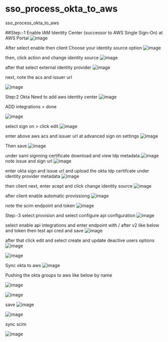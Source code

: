 # sso_process_okta_to_aws
sso_process_okta_to_aws

##Step:-1 Enable IAM Identity Center (successor to AWS Single Sign-On) at AWS Portal
![image](https://user-images.githubusercontent.com/53860717/227470847-29618c04-e326-4ee3-93d9-5b04c9a8646f.png)


After select enable then client Choose your identity source option
![image](https://user-images.githubusercontent.com/53860717/227471450-0d742072-65b5-4b74-a406-193ff3970600.png)

then, click action and change identity source
![image](https://user-images.githubusercontent.com/53860717/227471749-441b2ec6-59ce-40dd-b55a-a2ef3f5a1afc.png)

after that select external identity provider 
![image](https://user-images.githubusercontent.com/53860717/227472032-f07e62c7-ae60-4ff3-8b0c-2b505bbed8fa.png)

next, note the acs and issuer url 

![image](https://user-images.githubusercontent.com/53860717/227472592-85143c45-91cb-4d01-aac0-5f806da44ae2.png)

Step:2 Okta  Need to add aws identity center
![image](https://user-images.githubusercontent.com/53860717/227474253-e8bed870-40f0-49a0-b431-a46808fe48a8.png)

ADD integrations > done

![image](https://user-images.githubusercontent.com/53860717/227474512-060ac16d-1d52-413b-ae89-c8386f647a33.png)

select sign on > click edit 
![image](https://user-images.githubusercontent.com/53860717/227474741-29b1b312-ba21-410f-8bee-ef8ce34223c5.png)

enter above aws acs and issuer url at advanced sign on settings 
![image](https://user-images.githubusercontent.com/53860717/227475317-a5f3f60d-7f93-44a7-9b6b-2b2f1935f522.png)

Then save 
![image](https://user-images.githubusercontent.com/53860717/227475497-4f9d8e6f-77f4-48da-bac0-331665701630.png)

under saml signning certificate download and view ldp metadata
![image](https://user-images.githubusercontent.com/53860717/227475931-963e0c8d-6459-4277-b263-859c35f6abb9.png)
note issue and sign url 
![image](https://user-images.githubusercontent.com/53860717/227476723-02125b7e-c3e2-41c4-ac58-7941d64f48de.png)

enter okta sign and issue url and upload the okta ldp certifcate under identity provider metadata
![image](https://user-images.githubusercontent.com/53860717/227477508-9c8acb22-1d66-4ee2-936f-8ee8e7753e8e.png)

then client next, enter acept and click change identity source
![image](https://user-images.githubusercontent.com/53860717/227478087-ac1afd8b-b1eb-4e7a-b0b3-5e8dc2268fdc.png)

after client enable automatic provissiong 
![image](https://user-images.githubusercontent.com/53860717/227478362-211063cb-724a-4fe2-bc54-978c524218df.png)

note the scim endpoint and token 
![image](https://user-images.githubusercontent.com/53860717/227478637-55dc77df-7d2d-4511-9136-14cf0a58e3da.png)

Step:-3 select provision and select configure api configuration
![image](https://user-images.githubusercontent.com/53860717/227479388-e2e27588-c4b2-4eeb-a148-bdcca897bac7.png)

select enable api integrations and enter endpoint with / after v2 like below and token then test api cred and save 
![image](https://user-images.githubusercontent.com/53860717/227480778-4f56cedd-eb93-4d9d-82f0-22f5c2233e91.png)


after that click edit and select create and update deactive users options 
![image](https://user-images.githubusercontent.com/53860717/227481261-7d78a33a-7268-4db2-aa87-4830e5d1b3fe.png)

![image](https://user-images.githubusercontent.com/53860717/227481419-92c688d3-f4e9-4a05-88dc-cc72ee7c89c9.png)

Sync okta to aws
![image](https://user-images.githubusercontent.com/53860717/227481551-1395d513-7d07-4758-8c17-7244784ea1ac.png)

Pushing the okta groups to aws like below by name 

![image](https://user-images.githubusercontent.com/53860717/227481810-ae5ed35a-06c0-4589-9033-8cfe37449ee5.png)


![image](https://user-images.githubusercontent.com/53860717/227482110-97a94a70-2c3b-4233-9baa-7209adf22cff.png)

save
![image](https://user-images.githubusercontent.com/53860717/227482273-a35248b3-7135-4ca1-b2eb-8e4a8cd8cfee.png)

![image](https://user-images.githubusercontent.com/53860717/227482333-14df7d99-79b1-4aee-bee2-41fced1bb627.png)

sync scim

![image](https://user-images.githubusercontent.com/53860717/227482600-ac8ebedb-144f-4ad9-bdaa-528404ed4ba6.png)




